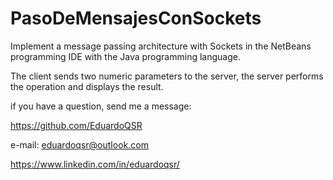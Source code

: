 # PasoDeMensajesConSockets

Implement a message passing architecture with Sockets in the NetBeans programming IDE with the Java programming language.

The client sends two numeric parameters to the server, the server performs the operation and displays the result.

if you have a question, send me a message:

https://github.com/EduardoQSR

e-mail: eduardoqsr@outlook.com

https://www.linkedin.com/in/eduardoqsr/

